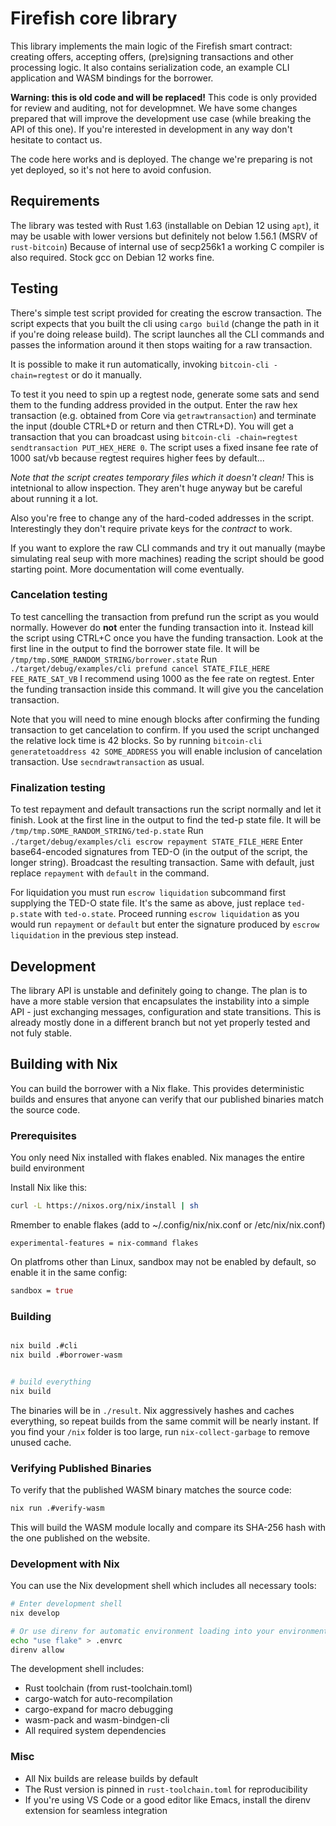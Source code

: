 # Firefish core library

This library implements the main logic of the Firefish smart contract: creating offers, accepting offers, (pre)signing transactions and other processing logic.
It also contains serialization code, an example CLI application and WASM bindings for the borrower.

**Warning: this is old code and will be replaced!**
This code is only provided for review and auditing, not for developmnet.
We have some changes prepared that will improve the development use case (while breaking the API of this one).
If you're interested in development in any way don't hesitate to contact us.

The code here works and is deployed. The change we're preparing is not yet deployed, so it's not here to avoid confusion.

## Requirements

The library was tested with Rust 1.63 (installable on Debian 12 using `apt`), it may be usable with lower versions but definitely not below 1.56.1 (MSRV of `rust-bitcoin`)
Because of internal use of secp256k1 a working C compiler is also required. Stock gcc on Debian 12 works fine.

## Testing

There's simple test script provided for creating the escrow transaction.
The script expects that you built the cli using `cargo build` (change the path in it if you're doing release build).
The script launches all the CLI commands and passes the information around it then stops waiting for a raw transaction.

It is possible to make it run automatically, invoking `bitcoin-cli -chain=regtest` or do it manually.

To test it you need to spin up a regtest node, generate some sats and send them to the funding address provided in the output.
Enter the raw hex transaction (e.g. obtained from Core via `getrawtransaction`) and terminate the input (double CTRL+D or return and then CTRL+D).
You will get a transaction that you can broadcast using `bitcoin-cli -chain=regtest sendtransaction PUT_HEX_HERE 0`.
The script uses a fixed insane fee rate of 1000 sat/vb because regtest requires higher fees by default...

*Note that the script creates temporary files which it doesn't clean!*
This is intetnional to allow inspection.
They aren't huge anyway but be careful about running it a lot.

Also you're free to change any of the hard-coded addresses in the script.
Interestingly they don't require private keys for the *contract* to work.

If you want to explore the raw CLI commands and try it out manually (maybe simulating real seup with more machines) reading the script should be good starting point.
More documentation will come eventually.

### Cancelation testing

To test cancelling the transaction from prefund run the script as you would normally.
However do **not** enter the funding transaction into it.
Instead kill the script using CTRL+C once you have the funding transaction.
Look at the first line in the output to find the borrower state file.
It will be `/tmp/tmp.SOME_RANDOM_STRING/borrower.state`
Run `./target/debug/examples/cli prefund cancel STATE_FILE_HERE FEE_RATE_SAT_VB`
I recommend using 1000 as the fee rate on regtest.
Enter the funding transaction inside this command.
It will give you the cancelation transaction.

Note that you will need to mine enough blocks after confirming the funding transaction to get cancelation to confirm.
If you used the script unchanged the relative lock time is 42 blocks.
So by running `bitcoin-cli generatetoaddress 42 SOME_ADDRESS` you will enable inclusion of cancelation transaction.
Use `secndrawtransaction` as usual.

### Finalization testing

To test repayment and default transactions run the script normally and let it finish.
Look at the first line in the output to find the ted-p state file.
It will be `/tmp/tmp.SOME_RANDOM_STRING/ted-p.state`
Run `./target/debug/examples/cli escrow repayment STATE_FILE_HERE`
Enter base64-encoded signatures from TED-O (in the output of the script, the longer string).
Broadcast the resulting transaction.
Same with default, just replace `repayment` with `default` in the command.

For liquidation you must run `escrow liquidation` subcommand first supplying the TED-O state file.
It's the same as above, just replace `ted-p.state` with `ted-o.state`.
Proceed running `escrow liquidation` as you would run `repayment` or `default` but enter the signature produced by `escrow liquidation` in the previous step instead.

## Development

The library API is unstable and definitely going to change.
The plan is to have a more stable version that encapsulates the instability into a simple API - just exchanging messages, configuration and state transitions.
This is already mostly done in a different branch but not yet properly tested and not fuly stable.

## Building with Nix

You can build the borrower with a Nix flake. This provides deterministic builds and ensures that anyone can verify
that our published binaries match the source code.

### Prerequisites

You only need Nix installed with flakes enabled. Nix manages the entire build environment

Install Nix like this:
```bash
curl -L https://nixos.org/nix/install | sh

```

Rmember to enable flakes (add to ~/.config/nix/nix.conf or /etc/nix/nix.conf)
```
experimental-features = nix-command flakes
```

On platfroms other than Linux, sandbox may not be enabled by default, so enable it in the same config:
``` nix
sandbox = true
```

### Building


```bash

nix build .#cli
nix build .#borrower-wasm


# build everything
nix build
```


The binaries will be in `./result`. Nix aggressively hashes and caches everything, so repeat builds from the same commit
will be nearly instant. If you find your `/nix` folder is too large, run `nix-collect-garbage` to remove unused cache.


### Verifying Published Binaries

To verify that the published WASM binary matches the source code:

```bash
nix run .#verify-wasm
```

This will build the WASM module locally and compare its SHA-256 hash with the one published on the website.

### Development with Nix

You can use the Nix development shell which includes all necessary tools:

```bash
# Enter development shell
nix develop

# Or use direnv for automatic environment loading into your environment
echo "use flake" > .envrc
direnv allow
```

The development shell includes:

- Rust toolchain (from rust-toolchain.toml)
- cargo-watch for auto-recompilation
- cargo-expand for macro debugging
- wasm-pack and wasm-bindgen-cli
- All required system dependencies

### Misc

- All Nix builds are release builds by default
- The Rust version is pinned in `rust-toolchain.toml` for reproducibility
- If you're using VS Code or a good editor like Emacs, install the direnv extension for seamless integration
